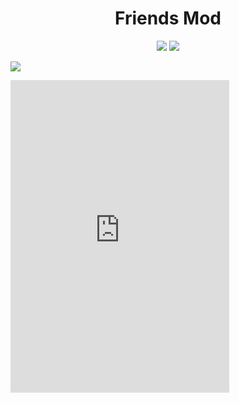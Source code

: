 <h1 align="center">Friends Mod</h1>
<p align="center">
<a href="https://modrinth.com/project/friends-mod"><img src="https://img.shields.io/modrinth/dt/friends-mod?logo=modrinth&label=&suffix=%20&style=flat&color=242629&labelColor=5ca424&logoColor=1c1c1c"></a>
<a href="https://discord.gg/ZHdwc7up5p"><img src="https://img.shields.io/discord/1257376580544761886&label=Discord&logo=discord&logoColor=0098DB"></a>

<a href="https://discord.gg/dCzT9XHEWu"><img src="https://img.shields.io/discord/927329821405642772?color=0098DB&label=Discord&logo=discord&logoColor=0098DB"></a>

<iframe src="https://discord.com/widget?id=1257376580544761886&theme=dark" width="350" height="500" allowtransparency="true" frameborder="0" sandbox="allow-popups allow-popups-to-escape-sandbox allow-same-origin allow-scripts"></iframe>
